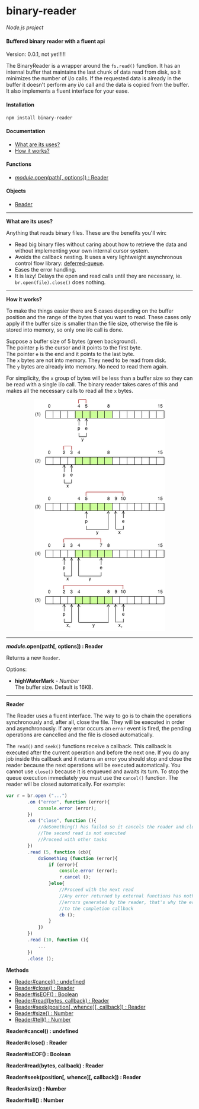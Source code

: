 binary-reader
============

_Node.js project_

#### Buffered binary reader with a fluent api ####

Version: 0.0.1, not yet!!!!!

The BinaryReader is a wrapper around the `fs.read()` function. It has an internal buffer that maintains the last chunk of data read from disk, so it minimizes the number of i/o calls. If the requested data is already in the buffer it doesn't perform any i/o call and the data is copied from the buffer. It also implements a fluent interface for your ease.

#### Installation ####

```
npm install binary-reader
```

#### Documentation ####

- [What are its uses?](#uses)
- [How it works?](#diagrams)

#### Functions ####

- [_module_.open(path[, options]) : Reader](#open)

#### Objects ####

- [Reader](#Reader)

---

<a name="uses"></a>
__What are its uses?__

Anything that reads binary files. These are the benefits you'll win:

- Read big binary files without caring about how to retrieve the data and without implementing your own internal cursor system.
- Avoids the callback nesting. It uses a very lightweight asynchronous control flow library: [deferred-queue](https://github.com/gagle/node-deferred-queue).
- Eases the error handling.
- It is lazy! Delays the open and read calls until they are necessary, ie. `br.open(file).close()` does nothing.

---

<a name="diagrams"></a>
__How it works?__

To make the things easier there are 5 cases depending on the buffer position and the range of the bytes that you want to read. These cases only apply if the buffer size is smaller than the file size, otherwise the file is stored into memory, so only one i/o call is done.

Suppose a buffer size of 5 bytes (green background).  
The pointer `p` is the cursor and it points to the first byte.  
The pointer `e` is the end and it points to the last byte.  
The `x` bytes are not into memory. They need to be read from disk.  
The `y` bytes are already into memory. No need to read them again.

For simplicity, the `x` group of bytes will be less than a buffer size so they can be read with a single i/o call. The binary reader takes cares of this and makes all the necessary calls to read all the `x` bytes.

<p align="center">
  <img src="https://github.com/gagle/node-binary-reader/blob/master/diagram.png?raw=true"/>
</p>

---

<a name="open"></a>
___module_.open(path[, options]) : Reader__

Returns a new `Reader`.

Options:

- __highWaterMark__ - _Number_  
	The buffer size. Default is 16KB.

---

<a name="Reader"></a>
__Reader__

The Reader uses a fluent interface. The way to go is to chain the operations synchronously and, after all, close the file. They will be executed in order and asynchronously. If any error occurs an `error` event is fired, the pending operations are cancelled and the file is closed automatically.

The `read()` and `seek()` functions receive a callback. This callback is executed after the current operation and before the next one. If you do any job inside this callback and it returns an error you should stop and close the reader because the next operations will be executed automatically. You cannot use `close()` because it is enqueued and awaits its turn. To stop the queue execution immediately you must use the `cancel()` function. The reader will be closed automatically. For example:

```javascript
var r = br.open ("...")
		.on ("error", function (error){
			console.error (error);
		})
		.on ("close", function (){
			//doSomething() has failed so it cancels the reader and closes the file
			//The second read is not executed
			//Proceed with other tasks
		})
		.read (5, function (cb){
			doSomething (function (error){
				if (error){
					console.error (error);
					r.cancel ();
				}else{
					//Proceed with the next read
					//Any error returned by external functions has nothing to do with the
					//errors generated by the reader, that's why the error is not passed
					//to the completion callback
					cb ();
				}
			})
		})
		.read (10, function (){
			...
		})
		.close ();
```

__Methods__

- [Reader#cancel() : undefined](#Reader_cancel)
- [Reader#close() : Reader](#Reader_close)
- [Reader#isEOF() : Boolean](#Reader_isEOF)
- [Reader#read(bytes, callback) : Reader](#Reader_read)
- [Reader#seek(position[, whence][, callback]) : Reader](#Reader_seek)
- [Reader#size() : Number](#Reader_size)
- [Reader#tell() : Number](#Reader_tell)

<a name="Reader_cancel"></a>
__Reader#cancel() : undefined__



<a name="Reader_close"></a>
__Reader#close() : Reader__



<a name="Reader_isEOF"></a>
__Reader#isEOF() : Boolean__



<a name="Reader_read"></a>
__Reader#read(bytes, callback) : Reader__



<a name="Reader_seek"></a>
__Reader#seek(position[, whence][, callback]) : Reader__



<a name="Reader_size"></a>
__Reader#size() : Number__



<a name="Reader_tell"></a>
__Reader#tell() : Number__

